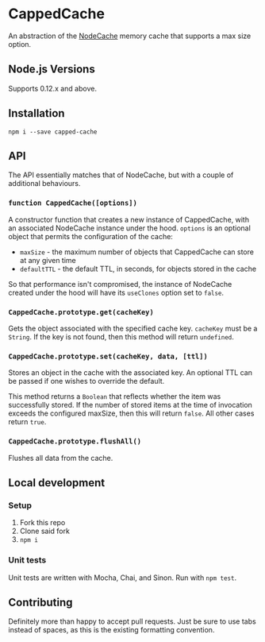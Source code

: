 # CappedCache

An abstraction of the [NodeCache](https://github.com/tcs-de/nodecache) memory cache that supports a max size option.


## Node.js Versions

Supports 0.12.x and above.


## Installation

`npm i --save capped-cache`


## API

The API essentially matches that of NodeCache, but with a couple of additional behaviours.


### `function CappedCache([options])`

A constructor function that creates a new instance of CappedCache, with an associated NodeCache instance under the hood. `options` is an optional object that permits the configuration of the cache:

* `maxSize` - the maximum number of objects that CappedCache can store at any given time
* `defaultTTL` - the default TTL, in seconds, for objects stored in the cache

So that performance isn't compromised, the instance of NodeCache created under the hood will have its `useClones` option set to `false`.


### `CappedCache.prototype.get(cacheKey)`

Gets the object associated with the specified cache key. `cacheKey` must be a `String`. If the key is not found, then this method will return `undefined`.


### `CappedCache.prototype.set(cacheKey, data, [ttl])`

Stores an object in the cache with the associated key. An optional TTL can be passed if one wishes to override the default.

This method returns a `Boolean` that reflects whether the item was successfully stored. If the number of stored items at the time of invocation exceeds the configured maxSize, then this will return `false`. All other cases return `true`.


### `CappedCache.prototype.flushAll()`

Flushes all data from the cache.


## Local development

### Setup

1. Fork this repo
2. Clone said fork
3. `npm i`


### Unit tests

Unit tests are written with Mocha, Chai, and Sinon. Run with `npm test`.


## Contributing

Definitely more than happy to accept pull requests. Just be sure to use tabs instead of spaces, as this is the existing formatting convention.